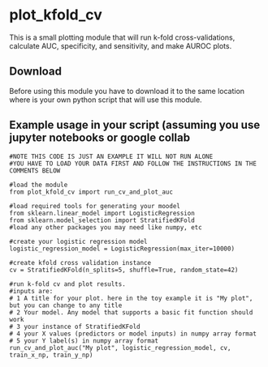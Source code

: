 # plot_kfold_cv

This is a small plotting module that will run k-fold cross-validations, calculate AUC, specificity, and sensitivity, and make AUROC plots.

## Download

Before using this module you have to download it to the same location where is your own python script that will use this module.


## Example usage in your script (assuming you use jupyter notebooks or google collab

```
#NOTE THIS CODE IS JUST AN EXAMPLE IT WILL NOT RUN ALONE
#YOU HAVE TO LOAD YOUR DATA FIRST AND FOLLOW THE INSTRUCTIONS IN THE COMMENTS BELOW

#load the module
from plot_kfold_cv import run_cv_and_plot_auc

#load required tools for generating your moodel
from sklearn.linear_model import LogisticRegression
from sklearn.model_selection import StratifiedKFold
#load any other packages you may need like numpy, etc

#create your logistic regression model
logistic_regression_model = LogisticRegression(max_iter=10000)

#create kfold cross validation instance
cv = StratifiedKFold(n_splits=5, shuffle=True, random_state=42)

#run k-fold cv and plot results.
#inputs are:
# 1 A title for your plot. here in the toy example it is "My plot", but you can change to any title
# 2 Your model. Any model that supports a basic fit function should work
# 3 your instance of StratifiedKFold
# 4 your X values (predictors or model inputs) in numpy array format
# 5 your Y label(s) in numpy array format
run_cv_and_plot_auc("My plot", logistic_regression_model, cv, train_x_np, train_y_np)
```
